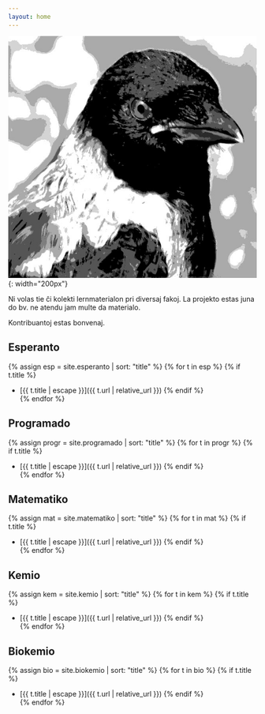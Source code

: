 ```yaml
---
layout: home
---
```


![Korvo](corvus.jpg){: width="200px"}

Ni volas tie ĉi kolekti lernmaterialon pri diversaj fakoj. 
La projekto estas juna do bv. ne atendu jam multe da materialo.

Kontribuantoj estas bonvenaj.


## Esperanto

{% assign esp = site.esperanto | sort: "title" %}
{% for t in esp %}
{% if t.title %}
* [{{ t.title | escape }}]({{ t.url | relative_url }})
{% endif %}  
{% endfor %}  

## Programado

{% assign progr = site.programado | sort: "title" %}
{% for t in progr %}
{% if t.title %}
* [{{ t.title | escape }}]({{ t.url | relative_url }})
{% endif %}  
{% endfor %}

## Matematiko

{% assign mat = site.matematiko | sort: "title" %}
{% for t in mat %}
{% if t.title %}
* [{{ t.title | escape }}]({{ t.url | relative_url }})
{% endif %}  
{% endfor %}


## Kemio

{% assign kem = site.kemio | sort: "title" %}
{% for t in kem %}
{% if t.title %}
* [{{ t.title | escape }}]({{ t.url | relative_url }})
{% endif %}  
{% endfor %}  


## Biokemio

{% assign bio = site.biokemio | sort: "title" %}
{% for t in bio %}
{% if t.title %}
* [{{ t.title | escape }}]({{ t.url | relative_url }})
{% endif %}  
{% endfor %}  

